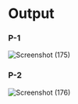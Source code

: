 # Output
### P-1
![Screenshot (175)](https://github.com/aradhanayada/PW-assignment1-solution/assets/103102710/84b3b0a2-46a8-4099-80ce-fdb12e8d105e)
### P-2
![Screenshot (176)](https://github.com/aradhanayada/PW-assignment1-solution/assets/103102710/9830bf30-797b-450a-9e58-381cf7bbc7f8)

